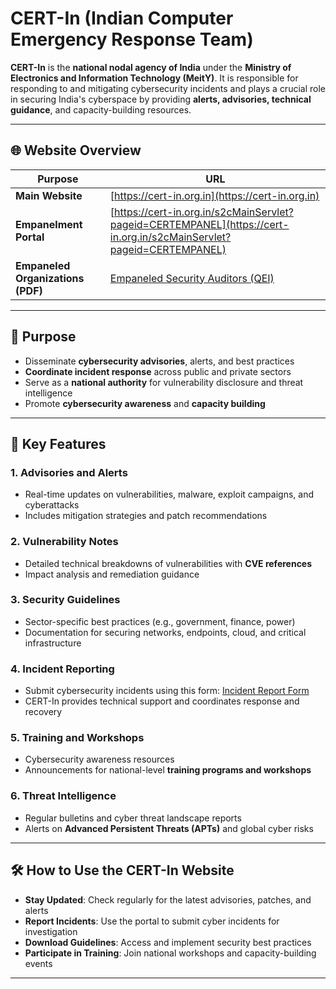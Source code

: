 
# CERT-In (Indian Computer Emergency Response Team)

**CERT-In** is the **national nodal agency of India** under the **Ministry of Electronics and Information Technology (MeitY)**. It is responsible for responding to and mitigating cybersecurity incidents and plays a crucial role in securing India's cyberspace by providing **alerts, advisories, technical guidance**, and capacity-building resources.

---

## 🌐 Website Overview

| Purpose                           | URL                                                                                                                  |
| --------------------------------- | -------------------------------------------------------------------------------------------------------------------- |
| **Main Website**                  | [https://cert-in.org.in](https://cert-in.org.in)                                                                     |
| **Empanelment Portal**            | [https://cert-in.org.in/s2cMainServlet?pageid=CERTEMPANEL](https://cert-in.org.in/s2cMainServlet?pageid=CERTEMPANEL) |
| **Empaneled Organizations (PDF)** | [Empaneled Security Auditors (QEI)](https://cert-in.org.in/PDF/QEILIST.pdf)                                          |

---

## 🎯 Purpose

* Disseminate **cybersecurity advisories**, alerts, and best practices
* **Coordinate incident response** across public and private sectors
* Serve as a **national authority** for vulnerability disclosure and threat intelligence
* Promote **cybersecurity awareness** and **capacity building**

---

## 🔑 Key Features

### 1. Advisories and Alerts

* Real-time updates on vulnerabilities, malware, exploit campaigns, and cyberattacks
* Includes mitigation strategies and patch recommendations

### 2. Vulnerability Notes

* Detailed technical breakdowns of vulnerabilities with **CVE references**
* Impact analysis and remediation guidance

### 3. Security Guidelines

* Sector-specific best practices (e.g., government, finance, power)
* Documentation for securing networks, endpoints, cloud, and critical infrastructure

### 4. Incident Reporting

* Submit cybersecurity incidents using this form:
  [Incident Report Form](https://cert-in.org.in/s2cMainServlet?pageid=INCREPFORM)
* CERT-In provides technical support and coordinates response and recovery

### 5. Training and Workshops

* Cybersecurity awareness resources
* Announcements for national-level **training programs and workshops**

### 6. Threat Intelligence

* Regular bulletins and cyber threat landscape reports
* Alerts on **Advanced Persistent Threats (APTs)** and global cyber risks

---

## 🛠️ How to Use the CERT-In Website

* **Stay Updated**: Check regularly for the latest advisories, patches, and alerts
* **Report Incidents**: Use the portal to submit cyber incidents for investigation
* **Download Guidelines**: Access and implement security best practices
* **Participate in Training**: Join national workshops and capacity-building events

---

